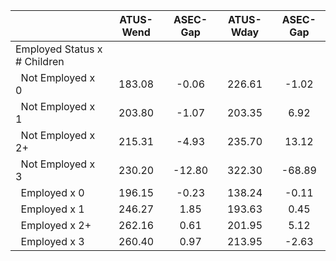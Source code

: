 
|                      |    ATUS-Wend |     ASEC-Gap |    ATUS-Wday |     ASEC-Gap |
| -------------------- | :----------: | :----------: | :----------: | :----------: |
| Employed Status x # Children |              |              |              |              |
| &nbsp;&nbsp;Not Employed x 0 |       183.08 |        -0.06 |       226.61 |        -1.02 |
| &nbsp;&nbsp;Not Employed x 1 |       203.80 |        -1.07 |       203.35 |         6.92 |
| &nbsp;&nbsp;Not Employed x 2+ |       215.31 |        -4.93 |       235.70 |        13.12 |
| &nbsp;&nbsp;Not Employed x 3 |       230.20 |       -12.80 |       322.30 |       -68.89 |
| &nbsp;&nbsp;Employed x 0 |       196.15 |        -0.23 |       138.24 |        -0.11 |
| &nbsp;&nbsp;Employed x 1 |       246.27 |         1.85 |       193.63 |         0.45 |
| &nbsp;&nbsp;Employed x 2+ |       262.16 |         0.61 |       201.95 |         5.12 |
| &nbsp;&nbsp;Employed x 3 |       260.40 |         0.97 |       213.95 |        -2.63 |

